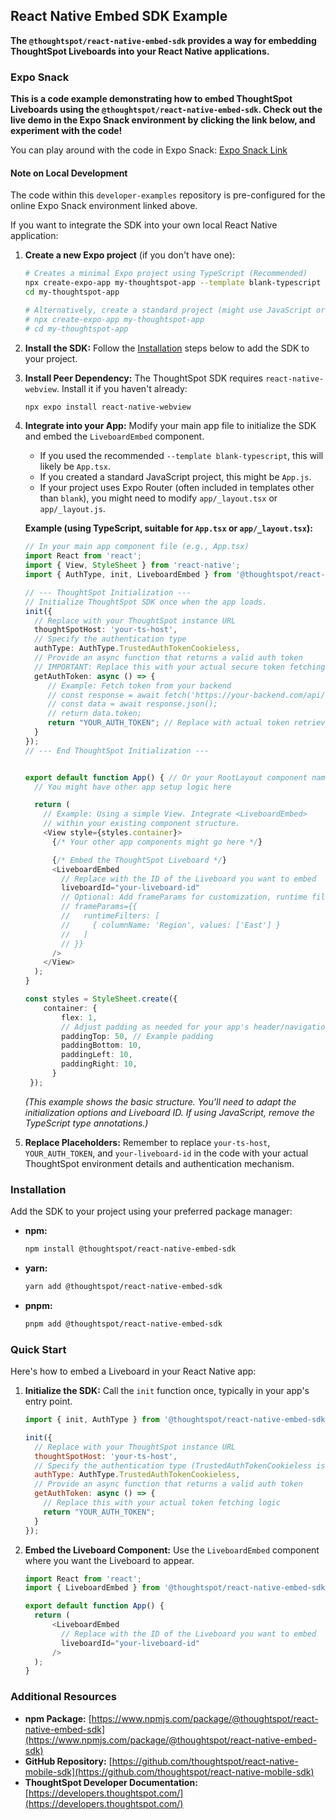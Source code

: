 ## React Native Embed SDK Example

**The `@thoughtspot/react-native-embed-sdk` provides a way for embedding ThoughtSpot Liveboards into your React Native applications.**

### Expo Snack

**This is a code example demonstrating how to embed ThoughtSpot Liveboards using the `@thoughtspot/react-native-embed-sdk`. Check out the live demo in the Expo Snack environment by clicking the link below, and experiment with the code!**

You can play around with the code in Expo Snack:
[Expo Snack Link](https://snack.expo.dev/@git/github.com/thoughtspot/developer-examples:mobile/react-native-embed-sdk)

#### Note on Local Development

The code within this `developer-examples` repository is pre-configured for the online Expo Snack environment linked above.

If you want to integrate the SDK into your own local React Native application:

1.  **Create a new Expo project** (if you don't have one):
    ```bash
    # Creates a minimal Expo project using TypeScript (Recommended)
    npx create-expo-app my-thoughtspot-app --template blank-typescript
    cd my-thoughtspot-app

    # Alternatively, create a standard project (might use JavaScript or include routing):
    # npx create-expo-app my-thoughtspot-app
    # cd my-thoughtspot-app
    ```

2.  **Install the SDK:** Follow the [Installation](#installation) steps below to add the SDK to your project.

3.  **Install Peer Dependency:** The ThoughtSpot SDK requires `react-native-webview`. Install it if you haven't already:
    ```bash
    npx expo install react-native-webview
    ```

4.  **Integrate into your App:** Modify your main app file to initialize the SDK and embed the `LiveboardEmbed` component.
    *   If you used the recommended `--template blank-typescript`, this will likely be `App.tsx`.
    *   If you created a standard JavaScript project, this might be `App.js`.
    *   If your project uses Expo Router (often included in templates other than `blank`), you might need to modify `app/_layout.tsx` or `app/_layout.js`.

    **Example (using TypeScript, suitable for `App.tsx` or `app/_layout.tsx`):**
    ```typescript
    // In your main app component file (e.g., App.tsx)
    import React from 'react';
    import { View, StyleSheet } from 'react-native';
    import { AuthType, init, LiveboardEmbed } from '@thoughtspot/react-native-embed-sdk';

    // --- ThoughtSpot Initialization ---
    // Initialize ThoughtSpot SDK once when the app loads.
    init({
      // Replace with your ThoughtSpot instance URL
      thoughtSpotHost: 'your-ts-host',
      // Specify the authentication type
      authType: AuthType.TrustedAuthTokenCookieless,
      // Provide an async function that returns a valid auth token
      // IMPORTANT: Replace this with your actual secure token fetching logic!
      getAuthToken: async () => {
         // Example: Fetch token from your backend
         // const response = await fetch('https://your-backend.com/api/get-ts-token');
         // const data = await response.json();
         // return data.token;
         return "YOUR_AUTH_TOKEN"; // Replace with actual token retrieval
      }
    });
    // --- End ThoughtSpot Initialization ---


    export default function App() { // Or your RootLayout component name
      // You might have other app setup logic here

      return (
        // Example: Using a simple View. Integrate <LiveboardEmbed>
        // within your existing component structure.
        <View style={styles.container}>
          {/* Your other app components might go here */}

          {/* Embed the ThoughtSpot Liveboard */}
          <LiveboardEmbed
            // Replace with the ID of the Liveboard you want to embed
            liveboardId="your-liveboard-id"
            // Optional: Add frameParams for customization, runtime filters, etc.
            // frameParams={{
            //   runtimeFilters: [
            //     { columnName: 'Region', values: ['East'] }
            //   ]
            // }}
          />
        </View>
      );
    }

    const styles = StyleSheet.create({
        container: {
            flex: 1,
            // Adjust padding as needed for your app's header/navigation
            paddingTop: 50, // Example padding
            paddingBottom: 10,
            paddingLeft: 10,
            paddingRight: 10,
          }
     });
    ```
    *(This example shows the basic structure. You'll need to adapt the initialization options and Liveboard ID. If using JavaScript, remove the TypeScript type annotations.)*

5.  **Replace Placeholders:** Remember to replace `your-ts-host`, `YOUR_AUTH_TOKEN`, and `your-liveboard-id` in the code with your actual ThoughtSpot environment details and authentication mechanism.

### Installation

Add the SDK to your project using your preferred package manager:

*   **npm:**
    ```bash
    npm install @thoughtspot/react-native-embed-sdk
    ```
*   **yarn:**
    ```bash
    yarn add @thoughtspot/react-native-embed-sdk
    ```
*   **pnpm:**
    ```bash
    pnpm add @thoughtspot/react-native-embed-sdk
    ```

### Quick Start

Here's how to embed a Liveboard in your React Native app:

1.  **Initialize the SDK:** Call the `init` function once, typically in your app's entry point.

    ```javascript
    import { init, AuthType } from '@thoughtspot/react-native-embed-sdk';

    init({
      // Replace with your ThoughtSpot instance URL
      thoughtSpotHost: 'your-ts-host',
      // Specify the authentication type (TrustedAuthTokenCookieless is common)
      authType: AuthType.TrustedAuthTokenCookieless,
      // Provide an async function that returns a valid auth token
      getAuthToken: async () => {
        // Replace this with your actual token fetching logic
        return "YOUR_AUTH_TOKEN";
      }
    });
    ```

2.  **Embed the Liveboard Component:** Use the `LiveboardEmbed` component where you want the Liveboard to appear.

    ```javascript
    import React from 'react';
    import { LiveboardEmbed } from '@thoughtspot/react-native-embed-sdk';

    export default function App() {
      return (
          <LiveboardEmbed
            // Replace with the ID of the Liveboard you want to embed
            liveboardId="your-liveboard-id"
          />
      );
    }
    ```

### Additional Resources

*   **npm Package:** [https://www.npmjs.com/package/@thoughtspot/react-native-embed-sdk](https://www.npmjs.com/package/@thoughtspot/react-native-embed-sdk)
*   **GitHub Repository:** [https://github.com/thoughtspot/react-native-mobile-sdk](https://github.com/thoughtspot/react-native-mobile-sdk)
*   **ThoughtSpot Developer Documentation:** [https://developers.thoughtspot.com/](https://developers.thoughtspot.com/)
